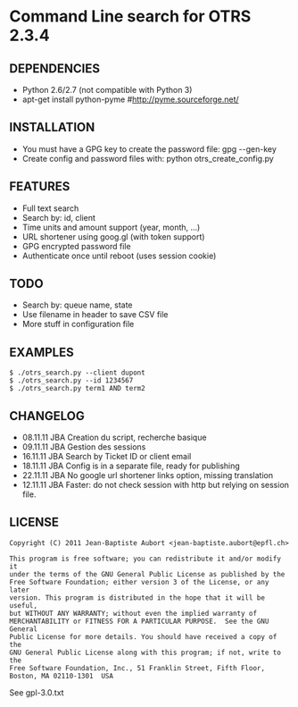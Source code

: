 Command Line search for OTRS 2.3.4
==================================

DEPENDENCIES
------------
- Python 2.6/2.7 (not compatible with Python 3)
- apt-get install python-pyme #http://pyme.sourceforge.net/

INSTALLATION
------------
- You must have a GPG key to create the password file: gpg --gen-key
- Create config and password files with: python otrs_create_config.py

FEATURES
--------
- Full text search
- Search by: id, client
- Time units and amount support (year, month, ...)
- URL shortener using goog.gl (with token support)
- GPG encrypted password file
- Authenticate once until reboot (uses session cookie)

TODO
----
- Search by: queue name, state
- Use filename in header to save CSV file
- More stuff in configuration file

EXAMPLES
--------
    $ ./otrs_search.py --client dupont
    $ ./otrs_search.py --id 1234567
    $ ./otrs_search.py term1 AND term2

CHANGELOG
---------
- 08.11.11 JBA Creation du script, recherche basique
- 09.11.11 JBA Gestion des sessions 
- 16.11.11 JBA Search by Ticket ID or client email 
- 18.11.11 JBA Config is in a separate file, ready for publishing
- 22.11.11 JBA No google url shortener links option, missing translation
- 12.11.11 JBA Faster: do not check session with http but relying on session file.

LICENSE
-------
    
    Copyright (C) 2011 Jean-Baptiste Aubort <jean-baptiste.aubort@epfl.ch>

    This program is free software; you can redistribute it and/or modify it
    under the terms of the GNU General Public License as published by the
    Free Software Foundation; either version 3 of the License, or any later
    version. This program is distributed in the hope that it will be useful,
    but WITHOUT ANY WARRANTY; without even the implied warranty of
    MERCHANTABILITY or FITNESS FOR A PARTICULAR PURPOSE.  See the GNU General
    Public License for more details. You should have received a copy of the
    GNU General Public License along with this program; if not, write to the
    Free Software Foundation, Inc., 51 Franklin Street, Fifth Floor, Boston, MA 02110-1301  USA

See gpl-3.0.txt
